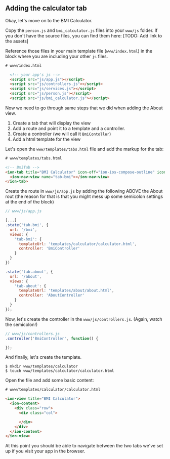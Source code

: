 ## Adding the calculator tab

Okay, let's move on to the BMI Calculator. 

Copy the `person.js` and `bmi_calculator.js` files into your `www/js` folder. If you don't have the source files, you can find them here: [TODO: Add link to the assets]

Reference those files in your main template file (`www/index.html`) in the block where you are including your other `js` files.
```html
# www/index.html

  <!-- your app's js -->
  <script src="js/app.js"></script>
  <script src="js/controllers.js"></script>
  <script src="js/services.js"></script>
  <script src="js/person.js"></script>
  <script src="js/bmi_calculator.js"></script>
 ```
 
 Now we need to go through same steps that we did when adding the About view.
 1. Create a tab that will display the view
 2. Add a route and point it to a template and a controller.
 2. Create a controller (we will call it `BmiContoller`)
 3. Add a html template for the view

Let's open the `www/templates/tabs.html` file and add the markup for the tab:
```html
# www/templates/tabs.html

<!-- BmiTab -->
<ion-tab title="BMI Calculator" icon-off="ion-ios-compose-outline" icon-on="ion-ios-compose" href="#/tab/bmi">
  <ion-nav-view name="tab-bmi"></ion-nav-view>
</ion-tab>
```

Create the route in `www/js/app.js` by adding the following ABOVE the About rout (the reason for that is that you might mess up some semicolon settings at the end of the block) 

```javascript
// www/js/app.js

[...]
.state('tab.bmi', {
  url: '/bmi',
  views: {
    'tab-bmi': {
      templateUrl: 'templates/calculator/calculator.html',
      controller: 'BmiController'
    }
  }
})

.state('tab.about', {
  url: '/about',
  views: {
    'tab-about': {
      templateUrl: 'templates/about/about.html',
      controller: 'AboutController'
    }
  }
});
```
Now, let's create the controller in the `www/js/controllers.js`. (Again, watch the semicolon!) 

```javascript
// www/js/controllers.js
.controller('BmiController', function() {

});

```

And finally, let's create the template. 
```
$ mkdir www/templates/calculator
$ touch www/templates/calculator/calculator.html
```
Open the file and add some basic content:
```html
# www/templates/calculator/calculator.html

<ion-view title="BMI Calculator">
  <ion-content>
    <div class="row">
      <div class="col">

      </div>
    </div>
  </ion-content>
</ion-view>

```

At this point you should be able to navigate between the two tabs we've set up if you visit your app in the browser. 








